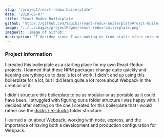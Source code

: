 ```yaml
---
slug: '/project/react-redux-boilerplate'
date: '2018-05-07'
title: 'React Redux Boilerplate'
github: 'https://github.com/Squibs/react-redux-boilerplate#react-boilerplate'
image: '../../images/projectPages/react-redux-boilerplate.png'
imageAlt: 'Image of Github:'
description: 'I decided since I was moving on from static sites into more dynamic React websites, I would need a new boilerplate. A lot more of learning the behind the scenes of Webpack, React, and Node happened for the creation of this boilerplate.'
---
```


### Project Information

I created this boilerplate as a starting place for my own React-Redux projects. I learned that these NPM packages change quite quickly and keeping everything up to date is lot of work. I didn't end up using this boilerplate for a lot, but I did learn quite a lot more about Webpack in the creation of it.

I didn't structure this boilerplate to be as modular or as portable as it could have been. I struggled with figuring out a folder structure I was happy with. I decided after settling on the one I created for this boilerplate that I would rather use the [ducks / re-ducks](https://github.com/alexnm/re-ducks#building-on-the-duck-legacy) folder structure.

I learned a lot about Webpack, working with node, express, and the importance of having both a development and production configuration for Webpack.

